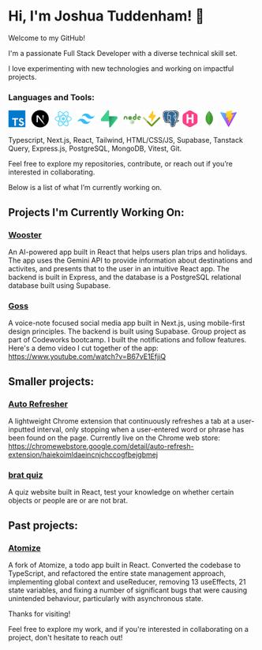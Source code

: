 # Hi, I'm Joshua Tuddenham! 👋

Welcome to my GitHub!

I'm a passionate Full Stack Developer with a diverse technical skill set.

I love experimenting with new technologies and working on impactful projects.

<h3 align="left">Languages and Tools:</h3>
<div>
  <img src="https://github.com/joshuaisaact/joshuaisaact/blob/main/icons/typescript-original.svg" height="35" alt="TypeScript logo" title="TypeScript"/>&nbsp;&nbsp;
  <img src="https://github.com/joshuaisaact/joshuaisaact/blob/main/icons/nextjs-original.svg" height="35" alt="Next.js logo" title="Next.js"/>&nbsp;&nbsp;
  <img src="https://github.com/joshuaisaact/joshuaisaact/blob/main/icons/react-original.svg" height="35" alt="React logo" title="React"/>&nbsp;&nbsp;
  <img src="https://github.com/joshuaisaact/joshuaisaact/blob/main/icons/tailwindcss-original.svg" height="35" alt="Tailwind CSS logo" title="Tailwind CSS"/>&nbsp;&nbsp;
  <img src="https://github.com/joshuaisaact/joshuaisaact/blob/main/icons/supabase-original.svg" height="35" alt="Supabase logo" title="Supabase"/>&nbsp;&nbsp;
  <img src="https://github.com/joshuaisaact/joshuaisaact/blob/main/icons/nodejs-plain-wordmark.svg" height="35" alt="Node.js logo" title="Node.js"/>
  <img src="https://github.com/joshuaisaact/joshuaisaact/blob/main/icons/vitest-original.svg" height="35" alt="Vitest logo" title="Vitest"/>
   <img src="https://github.com/joshuaisaact/joshuaisaact/blob/main/icons/postgresql-original.svg" height="35" alt="PostgreSQL logo" title="PostgreSQL"/>
   <img src="https://github.com/joshuaisaact/joshuaisaact/blob/main/icons/hugo-plain.svg" height="35" alt="Hugo logo" title="Hugo"/>
   <img src="https://github.com/joshuaisaact/joshuaisaact/blob/main/icons/mongodb-original.svg" height="35" alt="MongoDB logo" title="MongoDB"/>
   <img src="https://github.com/joshuaisaact/joshuaisaact/blob/main/icons/vitejs-original.svg" height="35" alt="Vite logo" title="Vite"/>
</div>

Typescript, Next.js, React, Tailwind, HTML/CSS/JS, Supabase, Tanstack Query, Express.js, PostgreSQL, MongoDB, Vitest, Git.


Feel free to explore my repositories, contribute, or reach out if you’re interested in collaborating.

Below is a list of what I’m currently working on.

## Projects I'm Currently Working On:

### [Wooster](https://github.com/joshuaisaact/Wooster)
An AI-powered app built in React that helps users plan trips and holidays. The app uses the Gemini API to provide information about destinations and activites, and presents that to the user in an intuitive React app. The backend is built in Express, and the database is a PostgreSQL relational database built using Supabase.

### [Goss](https://github.com/joshuaisaact/Goss)
A voice-note focused social media app built in Next.js, using mobile-first design principles. The backend is built using Supabase. Group project as part of Codeworks bootcamp. I built the notifications and follow features. Here's a demo video I cut together of the app: https://www.youtube.com/watch?v=B67vE1EfjiQ

## Smaller projects:

### [Auto Refresher](https://github.com/joshuaisaact/Auto-refresher)
A lightweight Chrome extension that continuously refreshes a tab at a user-inputted interval, only stopping when a user-entered word or phrase has been found on the page. Currently live on the Chrome web store:
https://chromewebstore.google.com/detail/auto-refresh-extension/haiekoimldaeincnjchccogfbejgbmej

### [brat quiz](https://github.com/joshuaisaact/brat-quiz)
A quiz website built in React, test your knowledge on whether certain objects or people are or are not brat.

## Past projects:

### [Atomize](https://github.com/joshuaisaact/Atomize-refactor)

A fork of Atomize, a todo app built in React. Converted the codebase to TypeScript, and refactored the entire state management approach, implementing global context and useReducer, removing 13 useEffects, 21 state variables, and fixing a number of significant bugs that were causing unintended behaviour, particularly with asynchronous state.


Thanks for visiting!

Feel free to explore my work, and if you're interested in collaborating on a project, don't hesitate to reach out!

